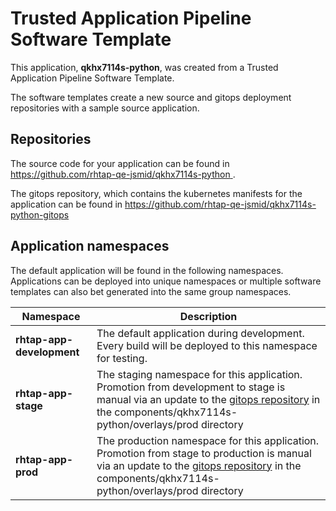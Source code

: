 # Trusted Application Pipeline Software Template

This application, **qkhx7114s-python**, was created from a Trusted Application Pipeline Software Template.

The software templates create a new source and gitops deployment repositories with a sample source application. 

## Repositories

The source code for your application can be found in [https://github.com/rhtap-qe-jsmid/qkhx7114s-python ](https://github.com/rhtap-qe-jsmid/qkhx7114s-python ).
 
The gitops repository, which contains the kubernetes manifests for the application can be found in 
[https://github.com/rhtap-qe-jsmid/qkhx7114s-python-gitops ](https://github.com/rhtap-qe-jsmid/qkhx7114s-python-gitops ) 

## Application namespaces 

The default application will be found in the following namespaces. Applications can be deployed into unique namespaces or multiple software templates can also bet generated into the same group namespaces.  

|  Namespace   |  Description   |  
| -------- | -------- |   
| **rhtap-app-development** | The default application during development. Every build will be deployed to this namespace for testing. | 
| **rhtap-app-stage** | The staging namespace for this application. Promotion from development to stage is manual via an update to the [gitops repository](https://github.com/rhtap-qe-jsmid/qkhx7114s-python-gitops ) in the components/qkhx7114s-python/overlays/prod directory |  
| **rhtap-app-prod** | The production namespace for this application. Promotion from stage to production is manual via an update to the [gitops repository](https://github.com/rhtap-qe-jsmid/qkhx7114s-python-gitops ) in the components/qkhx7114s-python/overlays/prod directory | 